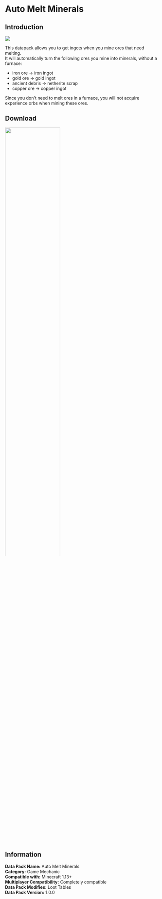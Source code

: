 # Auto Melt Minerals
## Introduction

<img align="center" src="https://cdn.jsdelivr.net/gh/katorlys/AutoMeltMineralsscreenshots/pic.png">

This datapack allows you to get ingots when you mine ores that need melting.<br>
It will automatically turn the following ores you mine into minerals, without a furnace:<br>
- iron ore -> iron ingot
- gold ore -> gold ingot
- ancient debris -> netherite scrap
- copper ore -> copper ingot

Since you don't need to melt ores in a furnace, you will not acquire experience orbs when mining these ores.

## Download
<a href="https://github.com/katorlys/AutoMeltMinerals/raw/master/Auto%20Melt%20Mineral(1.17+).zip" target="_blank"><img align="center" width="60%" src="https://cdn.jsdelivr.net/gh/katorly/katorly/SocialLinks/Download%20Button.png"></a>

## Information
<b>Data Pack Name:</b> Auto Melt Minerals<br>
<b>Category:</b> Game Mechanic<br>
<b>Compatible with:</b> Minecraft 1.13+<br>
<b>Multiplayer Compatibility:</b> Completely compatible<br>
<b>Data Pack Modifies:</b> Loot Tables<br>
<b>Data Pack Version:</b> 1.0.0<br>